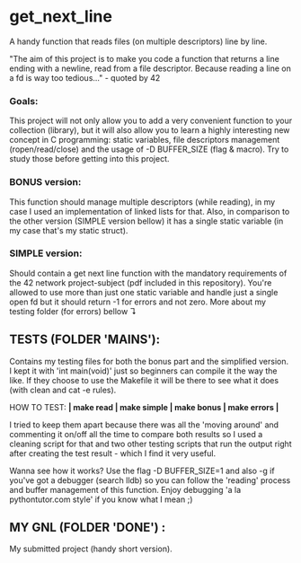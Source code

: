 # get\_next\_line
A handy function that reads files (on multiple descriptors) line by line.


"The aim of this project is to make you code a function that returns a line ending with a newline, read from a file descriptor. Because reading a line on a fd is way too tedious..." - quoted by 42


### Goals:

This project will not only allow you to add a very convenient function to your collection (library), but it will also allow you to learn a highly interesting new concept in C programming: static variables, file descriptors management (ropen/read/close) and the usage of -D BUFFER\_SIZE (flag & macro). Try to study those before getting into this project.


### BONUS version:

This function should manage multiple descriptors (while reading), in my case I used an implementation of linked lists for that. Also, in comparison to the other version (SIMPLE version bellow) it has a single static variable (in my case that's my static struct).

### SIMPLE version:

Should contain a get next line function with the mandatory requirements of the 42 network project-subject (pdf included in this repository). You're allowed to use more than just one static variable and handle just a single open fd but it should return -1 for errors and not zero. More about my testing folder (for errors) bellow ↴

## TESTS (FOLDER 'MAINS'):

Contains my testing files for both the bonus part and the simplified version. I kept it with 'int main(void)' just so beginners can compile it the way the like. If they choose to use the Makefile it will be there to see what it does (with clean and cat -e rules).

HOW TO TEST: **| make read | make simple | make bonus | make errors |**

I tried to keep them apart because there was all the 'moving around' and commenting it on/off all the time to compare both results so I used a cleaning script for that and two other testing scripts that run the output right after creating the test result - which I find it very useful.

Wanna see how it works? Use the flag -D BUFFER\_SIZE=1 and also -g if you've got a debugger (search lldb) so you can follow the 'reading' process and buffer management of this function. Enjoy debugging 'a la pythontutor.com style' if you know what I mean ;)

## MY GNL (FOLDER 'DONE') :

My submitted project (handy short version).
